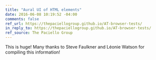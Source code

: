 ```yaml
---
title: "Aural UI of HTML elements"
date: 2016-06-08 10:19:52 -04:00
comments: false
ref_url: https://thepaciellogroup.github.io/AT-browser-tests/
in_reply_to: https://thepaciellogroup.github.io/AT-browser-tests/
ref_source: The Paciello Group
---
```


This is huge! Many thanks to Steve Faulkner and Léonie Watson for compiling this information!